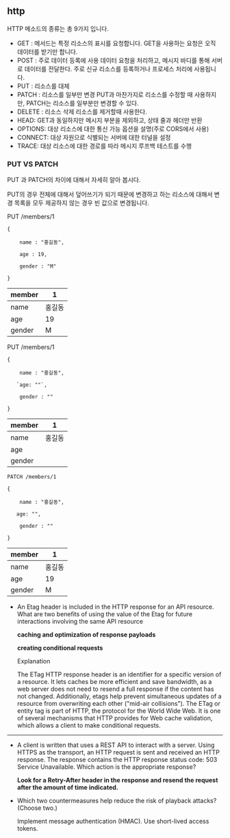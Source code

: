 
## http

HTTP 메소드의 종류는 총 9가지 입니다. 



- GET : 메서드는 특정 리소스의 표시를 요청합니다. GET을 사용하는 요청은 오직 데이터를 받기만 합니다.
- POST : 주로 데이터 등록에 사용 데이터 요청을 처리하고, 메시지 바디를 통해 서버로 데이터를 전달한다. 주로 신규 리소스를 등록하거나 프로세스 처리에 사용됩니다.
- PUT : 리소스를 대체
- PATCH : 리소스를 일부만 변경 PUT과 마찬가지로 리소스를 수정할 때 사용하지만, PATCH는 리소스를 일부분만 변경할 수 있다.
- DELETE : 리소스 삭제 리소스를 제거할때 사용한다.
- HEAD: GET과 동일하지만 메시지 부분을 제외하고, 상태 줄과 헤더만 반환
- OPTIONS: 대상 리소스에 대한 통신 가능 옵션을 설명(주로 CORS에서 사용)
- CONNECT: 대상 자원으로 식별되는 서버에 대한 터널을 설정
- TRACE: 대상 리소스에 대한 경로를 따라 메시지 루프백 테스트를 수행


### PUT VS PATCH

PUT 과 PATCH의 차이에 대해서 자세히 알아 봅시다.

PUT의 경우 전체에 대해서 덮어쓰기가 되기 때문에 변경하고 하는 리소스에 대해서 변경 목록을 모두 제공하지 않는 경우 빈 값으로 변경됩니다.

PUT /members/1
```
{

    name : "홍길동",

    age : 19,

    gender : "M"

}
```
 |member|1|
|------|---|
|name|홍길동|
|age|19|
|gender|M|

PUT /members/1
```
{

    name : "홍길동",

   `age: ""`,

    gender : ""

}
```
 |member|1|
|------|---|
|name|홍길동|
|age| |
|gender| |
 
 
`PATCH /members/1`
```
{

    name : "홍길동",

   age: "",

    gender : ""

}
```
 |member|1|
|------|---|
|name|홍길동|
|age| 19|
|gender|M|





- An Etag header is included in the HTTP response for an API resource. What are two benefits of using the value of the Etag for future interactions involving the same API resource

  **caching and optimization of response payloads**

  **creating conditional requests**

  Explanation

   The ETag HTTP response header is an identifier for a specific version of a resource. It lets caches be more efficient and save bandwidth, as a web server does not need to resend a full response if the content has not changed. Additionally, etags help prevent simultaneous updates of a resource from overwriting each other ("mid-air collisions").
   The ETag or entity tag is part of HTTP, the protocol for the World Wide Web. It is one of several mechanisms that HTTP provides for Web cache validation, which allows a client to make conditional requests.

---

- A client is written that uses a REST API to interact with a server. Using HTTPS as the transport, an HTTP request is sent and received an HTTP response. The response contains the HTTP response status code: 503 Service Unavailable.
Which action is the appropriate response?

  **Look for a Retry-After header in the response and resend the request after the amount of time indicated.**


- Which two countermeasures help reduce the risk of playback attacks? (Choose two.)

  Implement message authentication (HMAC).
  Use short-lived access tokens.
